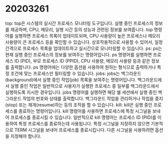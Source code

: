 # 20203261
top:
top은 시스템의 실시간 프로세스 모니터링 도구입니다.
실행 중인 프로세스의 정보를 제공하며, CPU, 메모리, 실행 시간 등의 성능과 관련된 정보를 보여줍니다.
top 명령어를 실행하면 프로세스 목록이 업데이트되며, CPU 사용량이 높은 프로세스나 메모리 사용량이 큰 프로세스 등을 확인할 수 있습니다.
상호작용적으로 사용할 수 있어서, 일정 간격으로 프로세스 목록을 업데이트하고 실시간으로 모니터링할 수 있습니다.
ps:
ps는 현재 실행 중인 프로세스의 정보를 보여주는 명령어입니다.
ps 명령어를 실행하면 프로세스 ID (PID), 부모 프로세스 ID (PPID), CPU 사용량, 메모리 사용량 등과 같은 정보를 출력합니다.
ps 명령어에는 다양한 옵션을 사용하여 원하는 형식으로 출력하거나 특정 조건에 맞는 프로세스만 필터링할 수 있습니다.
jobs:
jobs는 백그라운드(background)에서 실행 중인 작업(job) 목록을 보여주는 명령어입니다.
백그라운드에서 실행 중인 작업은 일반적으로 사용자가 실행한 프로세스 중 일부를 백그라운드에서 실행하도록 지시한 경우입니다.
jobs 명령어를 실행하면 해당 쉘 세션에서 실행 중인 백그라운드 작업의 번호와 상태를 출력합니다.
백그라운드 작업을 관리하거나 작업을 중지(stop) 또는 재개(resume)하는 등의 조작을 할 수 있습니다.
kill:
kill은 실행 중인 프로세스를 종료하는 명령어입니다.
kill 명령어를 사용하면 프로세스에 특정 시그널을 보내어 프로세스를 종료시킬 수 있습니다.
일반적으로 kill 명령어는 프로세스 ID (PID)를 이용하여 특정 프로세스를 종료하는데 사용됩니다.
특정 시그널을 지정하지 않으면 기본적으로 TERM 시그널을 보내어 프로세스를 종료시킵니다. 다른 시그널을 사용하려면 옵션을 지정해야 합니다.
